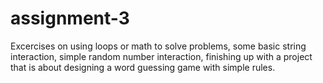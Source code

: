 # assignment-3
Excercises on using loops or math to solve problems, some basic string interaction, simple random number interaction, finishing up with a project that is about designing a word guessing game with simple rules.
